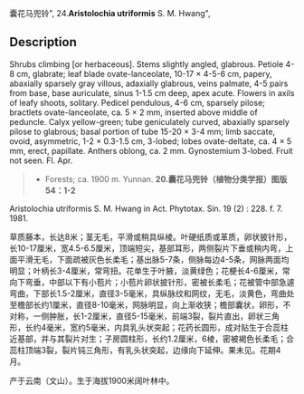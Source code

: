 囊花马兜铃",
24.**Aristolochia utriformis** S. M. Hwang",

## Description
Shrubs climbing [or herbaceous]. Stems slightly angled, glabrous. Petiole 4-8 cm, glabrate; leaf blade ovate-lanceolate, 10-17 × 4-5-6 cm, papery, abaxially sparsely gray villous, adaxially glabrous, veins palmate, 4-5 pairs from base, base auriculate, sinus 1-1.5 cm deep, apex acute. Flowers in axils of leafy shoots, solitary. Pedicel pendulous, 4-6 cm, sparsely pilose; bractlets ovate-lanceolate, ca. 5 × 2 mm, inserted above middle of peduncle. Calyx yellow-green; tube geniculately curved, abaxially sparsely pilose to glabrous; basal portion of tube 15-20 × 3-4 mm; limb saccate, ovoid, asymmetric, 1-2 × 0.3-1.5 cm, 3-lobed; lobes ovate-deltate, ca. 4 × 5 mm, erect, papillate. Anthers oblong, ca. 2 mm. Gynostemium 3-lobed. Fruit not seen. Fl. Apr.

> * Forests; ca. 1900 m. Yunnan.
**20.囊花马兜铃（植物分类学报）图版54：1-2**

Aristolochia utriformis S. M. Hwang in Act. Phytotax. Sin. 19 (2) : 228. f. 7. 1981.

草质藤本，长达8米；茎无毛，平滑或稍具纵棱。叶硬纸质或革质，卵状披针形，长10-17厘米，宽4.5-6.5厘米，顶端短尖，基部耳形，两侧裂片下垂或稍内弯，上面平滑无毛，下面疏被灰色长柔毛；基出脉5-7条，侧脉每边4-5条，网脉两面均明显；叶柄长3-4厘米，常弯扭。花单生于叶腋，淡黄绿色；花梗长4-6厘米，常向下弯垂，中部以下有小苞片；小苞片卵状披针形，密被长柔毛；花被管中部急遽弯曲，下部长1.5-2厘米，直径3-5毫米，具纵脉纹和网纹，无毛，淡黄色，弯曲处至檐部长约1厘米，直径8-10毫米，网脉明显，向上渐收狭；檐部囊状，卵形，不对称，一侧肿胀，长1-2厘米，直径5-15毫米，前端3裂，裂片直出，卵状三角形，长约4毫米，宽约5毫米，内具乳头状突起；花药长圆形，成对贴生于合蕊柱近基部，并与其裂片对生；子房圆柱形，长约1.2厘米，6棱，密被褐色长柔毛；合蕊柱顶端3裂，裂片钝三角形，有乳头状突起，边缘向下延伸。果未见。花期4月。

产于云南（文山）。生于海拔1900米阔叶林中。
